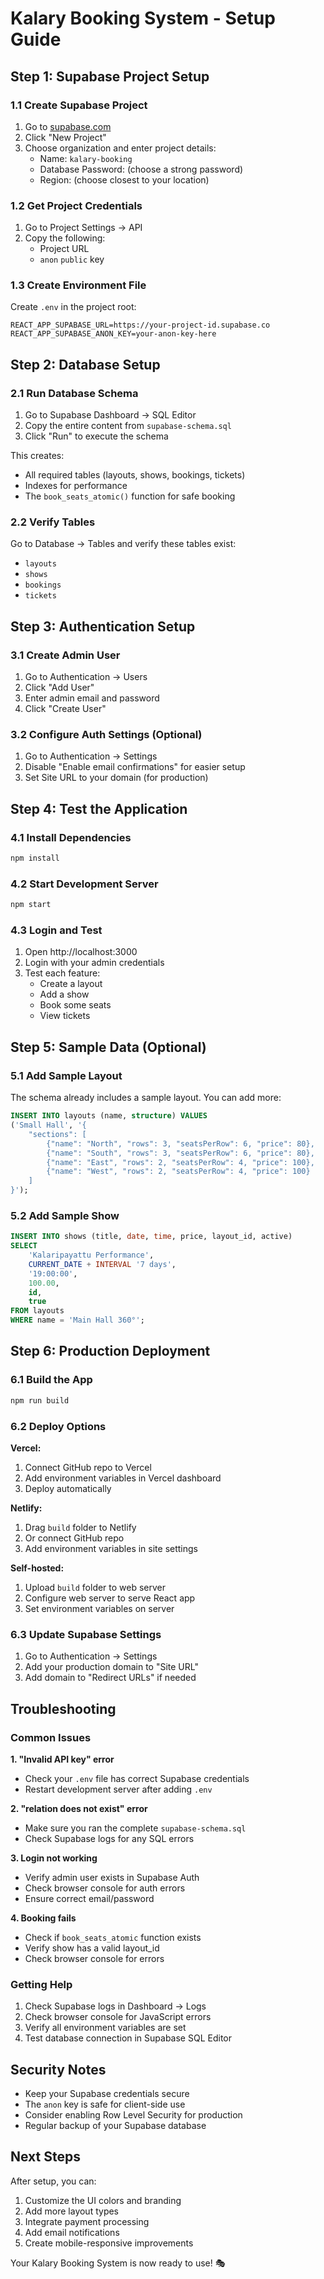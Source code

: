 # Kalary Booking System - Setup Guide

## Step 1: Supabase Project Setup

### 1.1 Create Supabase Project
1. Go to [supabase.com](https://supabase.com)
2. Click "New Project"
3. Choose organization and enter project details:
   - Name: `kalary-booking`
   - Database Password: (choose a strong password)
   - Region: (choose closest to your location)

### 1.2 Get Project Credentials
1. Go to Project Settings → API
2. Copy the following:
   - Project URL
   - `anon` `public` key

### 1.3 Create Environment File
Create `.env` in the project root:
```env
REACT_APP_SUPABASE_URL=https://your-project-id.supabase.co
REACT_APP_SUPABASE_ANON_KEY=your-anon-key-here
```

## Step 2: Database Setup

### 2.1 Run Database Schema
1. Go to Supabase Dashboard → SQL Editor
2. Copy the entire content from `supabase-schema.sql`
3. Click "Run" to execute the schema

This creates:
- All required tables (layouts, shows, bookings, tickets)
- Indexes for performance
- The `book_seats_atomic()` function for safe booking

### 2.2 Verify Tables
Go to Database → Tables and verify these tables exist:
- `layouts`
- `shows` 
- `bookings`
- `tickets`

## Step 3: Authentication Setup

### 3.1 Create Admin User
1. Go to Authentication → Users
2. Click "Add User"
3. Enter admin email and password
4. Click "Create User"

### 3.2 Configure Auth Settings (Optional)
1. Go to Authentication → Settings
2. Disable "Enable email confirmations" for easier setup
3. Set Site URL to your domain (for production)

## Step 4: Test the Application

### 4.1 Install Dependencies
```bash
npm install
```

### 4.2 Start Development Server
```bash
npm start
```

### 4.3 Login and Test
1. Open http://localhost:3000
2. Login with your admin credentials
3. Test each feature:
   - Create a layout
   - Add a show
   - Book some seats
   - View tickets

## Step 5: Sample Data (Optional)

### 5.1 Add Sample Layout
The schema already includes a sample layout. You can add more:

```sql
INSERT INTO layouts (name, structure) VALUES 
('Small Hall', '{
    "sections": [
        {"name": "North", "rows": 3, "seatsPerRow": 6, "price": 80},
        {"name": "South", "rows": 3, "seatsPerRow": 6, "price": 80},
        {"name": "East", "rows": 2, "seatsPerRow": 4, "price": 100},
        {"name": "West", "rows": 2, "seatsPerRow": 4, "price": 100}
    ]
}');
```

### 5.2 Add Sample Show
```sql
INSERT INTO shows (title, date, time, price, layout_id, active) 
SELECT 
    'Kalaripayattu Performance', 
    CURRENT_DATE + INTERVAL '7 days',
    '19:00:00',
    100.00,
    id,
    true
FROM layouts 
WHERE name = 'Main Hall 360°';
```

## Step 6: Production Deployment

### 6.1 Build the App
```bash
npm run build
```

### 6.2 Deploy Options

**Vercel:**
1. Connect GitHub repo to Vercel
2. Add environment variables in Vercel dashboard
3. Deploy automatically

**Netlify:**
1. Drag `build` folder to Netlify
2. Or connect GitHub repo
3. Add environment variables in site settings

**Self-hosted:**
1. Upload `build` folder to web server
2. Configure web server to serve React app
3. Set environment variables on server

### 6.3 Update Supabase Settings
1. Go to Authentication → Settings
2. Add your production domain to "Site URL"
3. Add domain to "Redirect URLs" if needed

## Troubleshooting

### Common Issues

**1. "Invalid API key" error**
- Check your `.env` file has correct Supabase credentials
- Restart development server after adding `.env`

**2. "relation does not exist" error**
- Make sure you ran the complete `supabase-schema.sql`
- Check Supabase logs for any SQL errors

**3. Login not working**
- Verify admin user exists in Supabase Auth
- Check browser console for auth errors
- Ensure correct email/password

**4. Booking fails**
- Check if `book_seats_atomic` function exists
- Verify show has a valid layout_id
- Check browser console for errors

### Getting Help

1. Check Supabase logs in Dashboard → Logs
2. Check browser console for JavaScript errors
3. Verify all environment variables are set
4. Test database connection in Supabase SQL Editor

## Security Notes

- Keep your Supabase credentials secure
- The `anon` key is safe for client-side use
- Consider enabling Row Level Security for production
- Regular backup of your Supabase database

## Next Steps

After setup, you can:
1. Customize the UI colors and branding
2. Add more layout types
3. Integrate payment processing
4. Add email notifications
5. Create mobile-responsive improvements

Your Kalary Booking System is now ready to use! 🎭